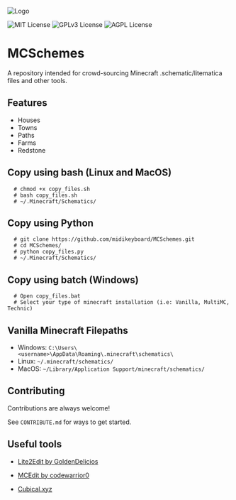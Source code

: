 
![Logo](https://i.postimg.cc/Hsyv1WGn/mcslogo-236x236.png)

![MIT License](https://img.shields.io/badge/Schematics-8-ff69b4)
![GPLv3 License](https://img.shields.io/badge/Saves-0-informational)
![AGPL License](https://img.shields.io/badge/Creators-8-critical)


# MCSchemes

A repository intended for crowd-sourcing Minecraft .schematic/litematica files and other tools.



## Features

- Houses
- Towns
- Paths
- Farms
- Redstone


## Copy using bash (Linux and MacOS)

 
```
  # chmod +x copy_files.sh
  # bash copy_files.sh
  # ~/.Minecraft/Schematics/
```
## Copy using Python

 
```
  # git clone https://github.com/midikeyboard/MCSchemes.git
  # cd MCSchemes/  
  # python copy_files.py
  # ~/.Minecraft/Schematics/
```

## Copy using batch (Windows)

 
```
  # Open copy_files.bat
  # Select your type of minecraft installation (i.e: Vanilla, MultiMC, Technic)
  ```

## Vanilla Minecraft Filepaths
- Windows: `C:\Users\<username>\AppData\Roaming\.minecraft\schematics\`
- Linux: `~/.minecraft/schematics/`
- MacOS: `~/Library/Application Support/minecraft/schematics/`


## Contributing

Contributions are always welcome!

See `CONTRIBUTE.md` for ways to get started.

## Useful tools

- [Lite2Edit by GoldenDelicios](https://github.com/GoldenDelicios/Lite2Edit/releases)  

- [MCEdit by codewarrior0](https://www.mcedit.net/)

- [Cubical.xyz](https://cubical.xyz/)


